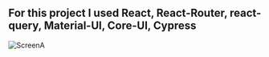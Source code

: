 ## For this project I used React, React-Router, react-query, Material-UI, Core-UI, Cypress

![ScreenA](/Users/stefanosoxinos/Desktop/CodingChallenge/navigation%20crash/navigation%20flow/assets/ScreenA.png)
